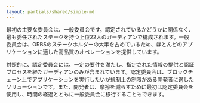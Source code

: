 ```yaml
---
layout: partials/shared/simple-md
---
```


最初の主要な委員会は、一般委員会です。認定されているかどうかに関係なく、最も委任されたステークを持つ上位22人のガーディアンで構成されます。一般委員会は、ORBSのステークホルダーの大半を占めているため、ほとんどのアプリケーションに適した高品質のオペレーションを提供しています。

対照的に、認定委員会には、一定の要件を満たし、指定された情報の提供と認証プロセスを経たガーディアンのみが含まれています。認定委員会は、ブロックチェーン上でアプリケーションを実行したいが規制上の制限がある開発者に適したソリューションです。また、開発者は、摩擦を減らすために最初は認定委員会を使用し、時間の経過とともに一般委員会に移行することもできます。
